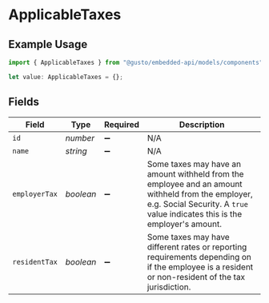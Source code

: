 # ApplicableTaxes

## Example Usage

```typescript
import { ApplicableTaxes } from "@gusto/embedded-api/models/components";

let value: ApplicableTaxes = {};
```

## Fields

| Field                                                                                                                                                                            | Type                                                                                                                                                                             | Required                                                                                                                                                                         | Description                                                                                                                                                                      |
| -------------------------------------------------------------------------------------------------------------------------------------------------------------------------------- | -------------------------------------------------------------------------------------------------------------------------------------------------------------------------------- | -------------------------------------------------------------------------------------------------------------------------------------------------------------------------------- | -------------------------------------------------------------------------------------------------------------------------------------------------------------------------------- |
| `id`                                                                                                                                                                             | *number*                                                                                                                                                                         | :heavy_minus_sign:                                                                                                                                                               | N/A                                                                                                                                                                              |
| `name`                                                                                                                                                                           | *string*                                                                                                                                                                         | :heavy_minus_sign:                                                                                                                                                               | N/A                                                                                                                                                                              |
| `employerTax`                                                                                                                                                                    | *boolean*                                                                                                                                                                        | :heavy_minus_sign:                                                                                                                                                               | Some taxes may have an amount withheld from the employee and an amount withheld from the employer, e.g. Social Security. A `true` value indicates this is the employer's amount. |
| `residentTax`                                                                                                                                                                    | *boolean*                                                                                                                                                                        | :heavy_minus_sign:                                                                                                                                                               | Some taxes may have different rates or reporting requirements depending on if the employee is a resident or non-resident of the tax jurisdiction.                                |